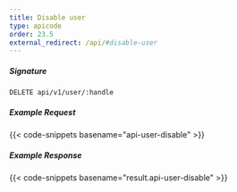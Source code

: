```yaml
---
title: Disable user
type: apicode
order: 23.5
external_redirect: /api/#disable-user
---
```


##### Signature
`DELETE api/v1/user/:handle`
##### Example Request
{{< code-snippets basename="api-user-disable" >}}
##### Example Response
{{< code-snippets basename="result.api-user-disable" >}}